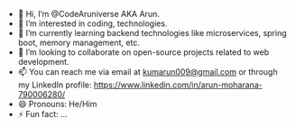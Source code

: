 - 👋 Hi, I’m @CodeAruniverse AKA Arun.
- 👀 I’m interested in coding, technologies.
- 🌱 I’m currently learning backend technologies like microservices, spring boot, memory management, etc.
- 💞️ I’m looking to collaborate on open-source projects related to web development.
- 📫 You can reach me via email at kumarun009@gmail.com or through my LinkedIn profile: https://www.linkedin.com/in/arun-moharana-790006280/
- 😄 Pronouns: He/Him
- ⚡ Fun fact: ...

<!---
CodeAruniverse/CodeAruniverse is a ✨ special ✨ repository because its `README.md` (this file) appears on your GitHub profile.
You can click the Preview link to take a look at your changes.
--->
